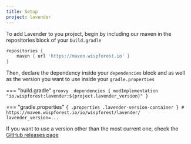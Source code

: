 ```yaml
---
title: Setup
project: lavender
---
```


<script>
    window.addEventListener('version-available', event => {
        const code = document.querySelector(".lavender-version-container").firstChild;
        code.innerHTML = code.innerHTML.replaceAll("...", event.detail);
    })
</script>

To add Lavender to you project, begin by including our maven in the repositories block of your `build.gradle`

```groovy title="build.gradle"
repositories {
    maven { url 'https://maven.wispforest.io' }
}
```

Then, declare the dependency inside your `dependencies` block and as well as the version you want to use inside your `gradle.properties`

=== "build.gradle"
    ```groovy 
    dependencies {
        modImplementation "io.wispforest:lavender:${project.lavender_version}"
    }
    ```

=== "gradle.properties"
    ```{ .properties .lavender-version-container }
    # https://maven.wispforest.io/io/wispforest/lavender/
    lavender_version=...
    ```

If you want to use a version other than the most current one, check the [GitHub releases page](https://github.com/wisp-forest/lavender/releases/)
